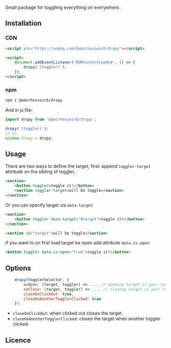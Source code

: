 Small package for togglling everything on everywhere.

## Installation

### CDN
```html
<script src="https://unpkg.com/@amirhossein5/dropy"></script>

<script>
    document.addEventListener('DOMContentLoaded', () => {
        dropy('[toggler]');
    });
</script>
```

### npm
```sh
npm i @amirhossein5/dropy
```

And in js file:
```js
import dropy from '@amirhossein5/dropy';

dropy('[toggler]');
// or
window.dropy = dropy;
```

## Usage

There are two ways to define the target, first: append ```toggler-target``` attribute on the sibling of toggler,
```html
<section>
    <button toggler>toggle it!</button>
    <section toggler-target>will be toggle</section>
</section>
```

Or you can specify target via ```data-target```:
```html
<section>
    <button toggler data-target="#target">toggle it!</button>
</section>

<section id="target">will be toggle</section>
```

if you want to on first load target be open add attribute ```data-is-open```:

```html
<button toggler data-is-open="true">toggle it!</button>
```


## Options
```js
    dropy(togglerSelector, {
        onOpen: (target, toggler) => ..., // opening target is your responsible
        onClose: (target, toggler) => ..., // closing target is your responsible
        closeOnClickOut: true,
        closeOnAnotherTogglerClicked: true
    });
```

- ```closeOnClickOut```: when clicked out closes the target.
- ```closeOnAnotherTogglerClicked```: closes the target when another toggler clicked.


## Licence
